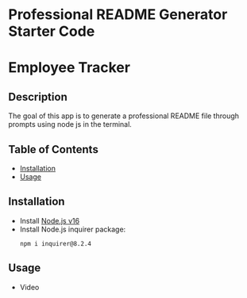 # Professional README Generator Starter Code

# Employee Tracker

## Description
The goal of this app is to generate a professional README file through prompts using node js in the terminal.

## Table of Contents
- [Installation](#installation)
- [Usage](#usage)

## Installation
- Install [Node.js v16](https://nodejs.org/en/blog/release/v16.16.0/)
- Install Node.js inquirer package:
  ```
  npm i inquirer@8.2.4
  ```

## Usage

- Video

